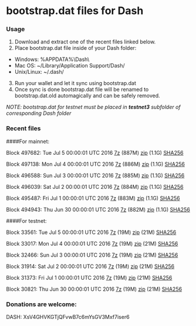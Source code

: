# bootstrap.dat files for Dash

### Usage

1. Download and extract one of the recent files linked below.
2. Place bootstrap.dat file inside of your Dash folder:
 - Windows: %APPDATA%\Dash\
 - Mac OS: ~/Library/Application Support/Dash/
 - Unix/Linux: ~/.dash/
3. Run your wallet and let it sync using bootstrap.dat
4. Once sync is done bootstrap.dat file will be renamed to bootstrap.dat.old automagically and can be safely removed.

_NOTE: bootstrap.dat for testnet must be placed in **testnet3** subfolder of corresponding Dash folder_

### Recent files

####For mainnet:

Block 497682: Tue Jul  5 00:00:01 UTC 2016 [7z](https://transfer.sh/VGRS5/bootstrap.dat.20160705.7z) (887M) [zip](https://transfer.sh/uRGla/bootstrap.dat.20160705.zip) (1.1G) [SHA256](https://transfer.sh/pRdoZ/sha256.txt)

Block 497138: Mon Jul  4 00:00:01 UTC 2016 [7z](https://transfer.sh/mEklD/bootstrap.dat.20160704.7z) (886M) [zip](https://transfer.sh/10R0Gr/bootstrap.dat.20160704.zip) (1.1G) [SHA256](https://transfer.sh/fujC7/sha256.txt)

Block 496588: Sun Jul  3 00:00:01 UTC 2016 [7z](https://transfer.sh/dqWTb/bootstrap.dat.20160703.7z) (885M) [zip](https://transfer.sh/SLLuP/bootstrap.dat.20160703.zip) (1.1G) [SHA256](https://transfer.sh/165A8k/sha256.txt)

Block 496039: Sat Jul  2 00:00:01 UTC 2016 [7z](https://transfer.sh/14QKum/bootstrap.dat.20160702.7z) (884M) [zip](https://transfer.sh/KuMpV/bootstrap.dat.20160702.zip) (1.1G) [SHA256](https://transfer.sh/JzSri/sha256.txt)

Block 495487: Fri Jul  1 00:00:01 UTC 2016 [7z](https://transfer.sh/EGgle/bootstrap.dat.20160701.7z) (883M) [zip](https://transfer.sh/kDN7X/bootstrap.dat.20160701.zip) (1.1G) [SHA256](https://transfer.sh/GJe4z/sha256.txt)

Block 494943: Thu Jun 30 00:00:01 UTC 2016 [7z](https://transfer.sh/GI9L/bootstrap.dat.20160630.7z) (882M) [zip](https://transfer.sh/vnUTj/bootstrap.dat.20160630.zip) (1.1G) [SHA256](https://transfer.sh/T42qz/sha256.txt)

####For testnet:

Block 33561: Tue Jul  5 00:00:01 UTC 2016 [7z](https://transfer.sh/2qgvB/bootstrap.dat.20160705.7z) (19M) [zip](https://transfer.sh/ZRtWX/bootstrap.dat.20160705.zip) (21M) [SHA256](https://transfer.sh/lFuJP/sha256.txt)

Block 33017: Mon Jul  4 00:00:01 UTC 2016 [7z](https://transfer.sh/ZknNq/bootstrap.dat.20160704.7z) (19M) [zip](https://transfer.sh/10RHzQ/bootstrap.dat.20160704.zip) (21M) [SHA256](https://transfer.sh/8UqKf/sha256.txt)

Block 32466: Sun Jul  3 00:00:01 UTC 2016 [7z](https://transfer.sh/ivB91/bootstrap.dat.20160703.7z) (19M) [zip](https://transfer.sh/X32t4/bootstrap.dat.20160703.zip) (21M) [SHA256](https://transfer.sh/oXJc4/sha256.txt)

Block 31914: Sat Jul  2 00:00:01 UTC 2016 [7z](https://transfer.sh/Pbmpk/bootstrap.dat.20160702.7z) (19M) [zip](https://transfer.sh/GYE9x/bootstrap.dat.20160702.zip) (21M) [SHA256](https://transfer.sh/9e48D/sha256.txt)

Block 31373: Fri Jul  1 00:00:01 UTC 2016 [7z](https://transfer.sh/13dw2w/bootstrap.dat.20160701.7z) (19M) [zip](https://transfer.sh/1dQoo/bootstrap.dat.20160701.zip) (21M) [SHA256](https://transfer.sh/qKxaf/sha256.txt)

Block 30821: Thu Jun 30 00:00:01 UTC 2016 [7z](https://transfer.sh/OvPqo/bootstrap.dat.20160630.7z) (19M) [zip](https://transfer.sh/wXynQ/bootstrap.dat.20160630.zip) (21M) [SHA256](https://transfer.sh/aZAr2/sha256.txt)

### Donations are welcome:

DASH: XsV4GHVKGTjQFvwB7c6mYsGV3Mxf7iser6
